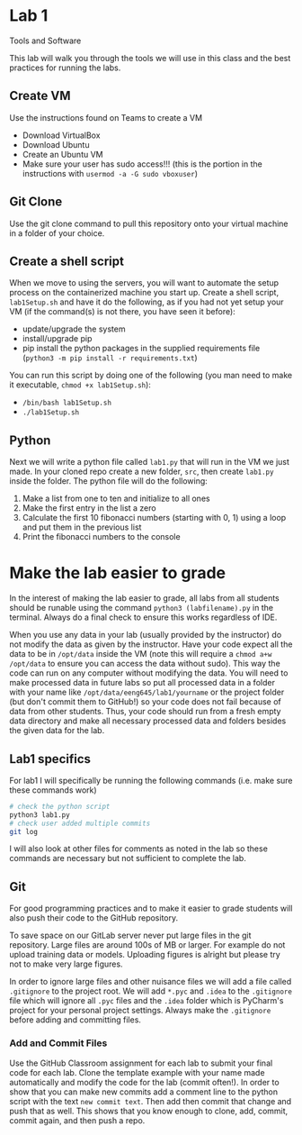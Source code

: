 # Lab 1
Tools and Software

This lab will walk you through the tools we will use in this class and the best practices for running the labs.

## Create VM
Use the instructions found on Teams to create a VM
- Download VirtualBox
- Download Ubuntu
- Create an Ubuntu VM
- Make sure your user has sudo access!!! (this is the portion in the instructions with `usermod -a -G sudo vboxuser`)

## Git Clone
Use the git clone command to pull this repository onto your virtual machine in a folder of your choice.

## Create a shell script
When we move to using the servers, you will want to automate the setup process on the containerized machine you start up.  Create a shell script, `lab1Setup.sh` and have it do the following, as if you had not yet setup your VM (if the command(s) is not there, you have seen it before):

- update/upgrade the system
- install/upgrade pip
- pip install the python packages in the supplied requirements file (`python3 -m pip install -r requirements.txt`)

You can run this script by doing one of the following (you man need to make it executable, `chmod +x lab1Setup.sh`):

- `/bin/bash lab1Setup.sh`
- `./lab1Setup.sh`
 
## Python
Next we will write a python file called `lab1.py` that will run in the VM we just made.  In your cloned repo create a new folder, `src`, then create `lab1.py` inside the folder.  The python file will do the following:

1. Make a list from one to ten and initialize to all ones
2. Make the first entry in the list a zero
3. Calculate the first 10 fibonacci numbers (starting with 0, 1) using a loop and put them in the previous list
4. Print the fibonacci numbers to the console

# Make the lab easier to grade
In the interest of making the lab easier to grade, all labs from all students should be runable using the command `python3 (labfilename).py` in the terminal.  Always do a final check to ensure this works regardless of IDE.

When you use any data in your lab (usually provided by the instructor) do not modify the data as given by the instructor. Have your code expect all the data to be in `/opt/data` inside the VM (note this will require a `chmod a+w /opt/data` to ensure you can access the data without sudo). This way the code can run on any computer without modifying the data. You will need to make processed data in future labs so put all processed data in a folder with your name like `/opt/data/eeng645/lab1/yourname` or the project folder (but don't commit them to GitHub!) so your code does not fail because of data from other students. Thus, your code should run from a fresh empty data directory and make all necessary processed data and folders besides the given data for the lab.

## Lab1 specifics
For lab1 I will specifically be running the following commands (i.e. make sure these commands work)

```bash
# check the python script
python3 lab1.py
# check user added multiple commits
git log
```

I will also look at other files for comments as noted in the lab so these commands are necessary but not sufficient to complete the lab.

## Git
For good programming practices and to make it easier to grade students will also push their code to the GitHub repository. 

To save space on our GitLab server never put large files in the git repository. Large files are around 100s of MB or larger. For example do not upload training data or models. Uploading figures is alright but please try not to make very large figures.

In order to ignore large files and other nuisance files we will add a file called `.gitignore` to the project root. We will add `*.pyc` and `.idea` to the `.gitignore` file which will ignore all `.pyc` files and the `.idea` folder which is PyCharm's project for your personal project settings. Always make the `.gitignore` before adding and committing files.

### Add and Commit Files
Use the GitHub Classroom assignment for each lab to submit your final code for each lab. Clone the template example with your name made automatically and modify the code for the lab (commit often!). In order to show that you can make new commits add a comment line to the python script with the text `new commit text`. Then add then commit that change and push that as well. This shows that you know enough to clone, add, commit, commit again, and then push a repo. 
